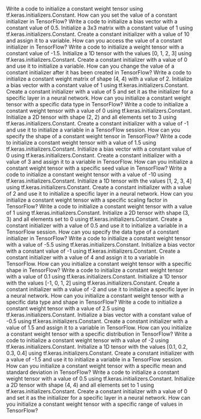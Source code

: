 Write a code to initialize a constant weight tensor using tf.keras.initializers.Constant.
How can you set the value of a constant initializer in TensorFlow?
Write a code to initialize a bias vector with a constant value of 0.5.
Initialize a 3x3 matrix with a constant value of 1 using tf.keras.initializers.Constant.
Create a constant initializer with a value of 10 and assign it to a variable.
How can you access the value of a constant initializer in TensorFlow?
Write a code to initialize a weight tensor with a constant value of -1.5.
Initialize a 1D tensor with the values [0, 1, 2, 3] using tf.keras.initializers.Constant.
Create a constant initializer with a value of 0 and use it to initialize a variable.
How can you change the value of a constant initializer after it has been created in TensorFlow?
Write a code to initialize a constant weight matrix of shape (4, 4) with a value of 2.
Initialize a bias vector with a constant value of 1 using tf.keras.initializers.Constant.
Create a constant initializer with a value of 5 and set it as the initializer for a specific layer in a neural network.
How can you initialize a constant weight tensor with a specific data type in TensorFlow?
Write a code to initialize a constant weight tensor with a value of 0 using tf.keras.initializers.Constant.
Initialize a 2D tensor with shape (2, 2) and all elements set to 3 using tf.keras.initializers.Constant.
Create a constant initializer with a value of -1 and use it to initialize a variable in a TensorFlow session.
How can you specify the shape of a constant weight tensor in TensorFlow?
Write a code to initialize a constant weight tensor with a value of 1.5 using tf.keras.initializers.Constant.
Initialize a bias vector with a constant value of 0 using tf.keras.initializers.Constant.
Create a constant initializer with a value of 3 and assign it to a variable in TensorFlow.
How can you initialize a constant weight tensor with a specific seed value in TensorFlow?
Write a code to initialize a constant weight tensor with a value of -10 using tf.keras.initializers.Constant.
Initialize a 1D tensor with the values [1, 2, 3, 4] using tf.keras.initializers.Constant.
Create a constant initializer with a value of 2 and use it to initialize a specific layer in a neural network.
How can you initialize a constant weight tensor with a specific scaling factor in TensorFlow?
Write a code to initialize a constant weight tensor with a value of 1 using tf.keras.initializers.Constant.
Initialize a 2D tensor with shape (3, 3) and all elements set to 0 using tf.keras.initializers.Constant.
Create a constant initializer with a value of 0.5 and use it to initialize a variable in a TensorFlow session.
How can you specify the data type of a constant initializer in TensorFlow?
Write a code to initialize a constant weight tensor with a value of -5.5 using tf.keras.initializers.Constant.
Initialize a bias vector with a constant value of -1 using tf.keras.initializers.Constant.
Create a constant initializer with a value of 4 and assign it to a variable in TensorFlow.
How can you initialize a constant weight tensor with a specific shape in TensorFlow?
Write a code to initialize a constant weight tensor with a value of 0.1 using tf.keras.initializers.Constant.
Initialize a 1D tensor with the values [-1, 0, 1, 2] using tf.keras.initializers.Constant.
Create a constant initializer with a value of -2 and use it to initialize a specific layer in a neural network.
How can you initialize a constant weight tensor with a specific data type and shape in TensorFlow?
Write a code to initialize a constant weight tensor with a value of 2.5 using tf.keras.initializers.Constant.
Initialize a bias vector with a constant value of -0.5 using tf.keras.initializers.Constant.
Create a constant initializer with a value of 1.5 and assign it to a variable in TensorFlow.
How can you initialize a constant weight tensor with a specific distribution in TensorFlow?
Write a code to initialize a constant weight tensor with a value of -2 using tf.keras.initializers.Constant.
Initialize a 1D tensor with the values [0.1, 0.2, 0.3, 0.4] using tf.keras.initializers.Constant.
Create a constant initializer with a value of -1.5 and use it to initialize a variable in a TensorFlow session.
How can you initialize a constant weight tensor with a specific mean and standard deviation in TensorFlow?
Write a code to initialize a constant weight tensor with a value of 0.5 using tf.keras.initializers.Constant.
Initialize a 2D tensor with shape (4, 4) and all elements set to 1 using tf.keras.initializers.Constant.
Create a constant initializer with a value of 0 and set it as the initializer for a specific layer in a neural network.
How can you initialize a constant weight tensor with a specific range of values in TensorFlow?